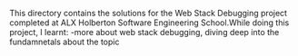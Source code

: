 This directory contains the solutions for the Web Stack Debugging project completed at ALX Holberton Software Engineering School.While doing this project, I learnt:
-more about web stack debugging, diving deep into the fundamnetals about the topic
